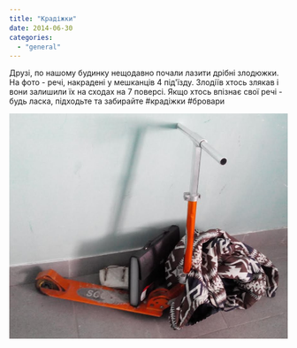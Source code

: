 ```yaml
---
title: "Крадіжки"
date: 2014-06-30
categories: 
  - "general"
---
```


Друзі, по нашому будинку нещодавно почали лазити дрібні злодюжки. На фото - речі, накрадені у мешканців 4 під'їзду. Злодіїв хтось злякав і вони залишили їх на сходах на 7 поверсі. Якщо хтось впізнає свої речі - будь ласка, підходьте та забирайте #крадіжки #бровари

[![Самокат](/wp-content/uploads/2014/06/unnamed.jpg)](/wp-content/uploads/2014/06/unnamed.jpg)
